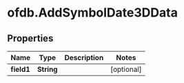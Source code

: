 # ofdb.AddSymbolDate3DData

## Properties

Name | Type | Description | Notes
------------ | ------------- | ------------- | -------------
**field1** | **String** |  | [optional] 


